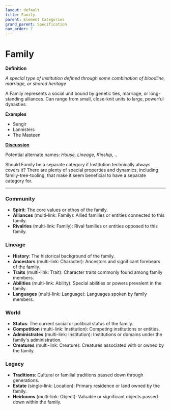 ```yaml
---
layout: default
title: Family
parent: Element Categories
grand_parent: Specification
nav_order: 7
---
```


# Family

**Definition**

*A special type of institution defined through some combination of bloodline, marriage, or shared heritage*

A Family represents a social unit bound by genetic ties, marriage, or long-standing alliances. Can range from small, close-knit units to large, powerful dynasties.


**Examples**
- Sengir
- Lannisters
- The Masteen


**[Discussion](https://github.com/OnlyWorlds/OnlyWorlds/discussions/categories/Family)**

Potential alternate names: *House, Lineage, Kinship, ..*

Should Family be a separate category if Institution technically always covers it? There are plenty of special properties and dynamics, including family-tree-tooling, that make it seem beneficial to have a separate category for. 

---
### Community
- **Spirit**: The core values or ethos of the family.
- **Alliances** (multi-link: Family): Allied families or entities connected to this family.
- **Rivalries** (multi-link: Family): Rival families or entities opposed to this family.

### Lineage
- **History**: The historical background of the family.
- **Ancestors** (multi-link: Character): Ancestors and significant forebears of the family.
- **Traits** (multi-link: Trait): Character traits commonly found among family members.
- **Abilities** (multi-link: Ability): Special abilities or powers prevalent in the family.
- **Languages** (multi-link: Language): Languages spoken by family members.

### World
- **Status**: The current social or political status of the family.
- **Competition** (multi-link: Institution): Competing institutions or entities.
- **Administrates** (multi-link: Institution): Institutions or domains under the family's administration.
- **Creatures** (multi-link: Creature): Creatures associated with or owned by the family.

### Legacy
- **Traditions**: Cultural or familial traditions passed down through generations.
- **Estate** (single-link: Location): Primary residence or land owned by the family.
- **Heirlooms** (multi-link: Object): Valuable or significant objects passed down within the family.

